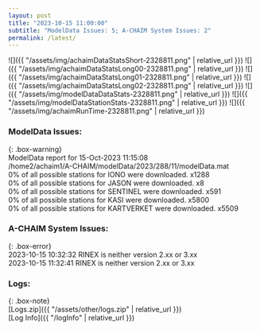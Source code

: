 ```yaml
---
layout: post
title: "2023-10-15 11:00:00"
subtitle: "ModelData Issues: 5; A-CHAIM System Issues: 2"
permalink: /latest/
---
```


![]({{ "/assets/img/achaimDataStatsShort-2328811.png" | relative_url }})
![]({{ "/assets/img/achaimDataStatsLong00-2328811.png" | relative_url }})
![]({{ "/assets/img/achaimDataStatsLong01-2328811.png" | relative_url }})
![]({{ "/assets/img/achaimDataStatsLong02-2328811.png" | relative_url }})
![]({{ "/assets/img/modelDataDataStats-2328811.png" | relative_url }})
![]({{ "/assets/img/modelDataStationStats-2328811.png" | relative_url }})
![]({{ "/assets/img/achaimRunTime-2328811.png" | relative_url }})


### ModelData Issues:  
  
{: .box-warning}  
 ModelData report for 15-Oct-2023 11:15:08   
 /home2/achaim1/A-CHAIM/modelData/2023/288/11/modelData.mat   
 0% of all possible stations for IONO were downloaded. x1288   
 0% of all possible stations for JASON were downloaded. x8   
 0% of all possible stations for SENTINEL were downloaded. x591   
 0% of all possible stations for KASI were downloaded. x5800   
 0% of all possible stations for KARTVERKET were downloaded. x5509   
  
### A-CHAIM System Issues:  
  
{: .box-error}  
2023-10-15 10:32:32 RINEX is neither version 2.xx or 3.xx  
2023-10-15 11:32:41 RINEX is neither version 2.xx or 3.xx  

### Logs:  
  
{: .box-note}  
[Logs.zip]({{ "/assets/other/logs.zip" | relative_url }})  
[Log Info]({{ "/logInfo" | relative_url }})  

